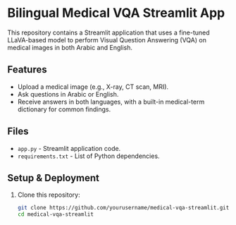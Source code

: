 # Bilingual Medical VQA Streamlit App

This repository contains a Streamlit application that uses a fine-tuned LLaVA-based model to perform Visual Question Answering (VQA) on medical images in both Arabic and English.

## Features
- Upload a medical image (e.g., X-ray, CT scan, MRI).
- Ask questions in Arabic or English.
- Receive answers in both languages, with a built-in medical-term dictionary for common findings.

## Files
- `app.py` - Streamlit application code.
- `requirements.txt` - List of Python dependencies.

## Setup & Deployment
1. Clone this repository:
   ```bash
   git clone https://github.com/yourusername/medical-vqa-streamlit.git
   cd medical-vqa-streamlit

